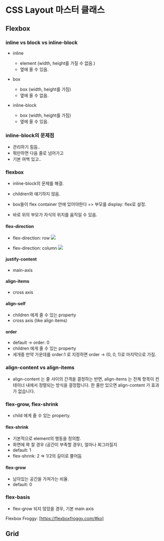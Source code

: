 # CSS Layout 마스터 클래스

## Flexbox

### inline vs block vs inline-block

- inline

  - element (width, height를 가질 수 없음.)
  - 옆에 올 수 있음.

- box

  - box (width, height를 가짐)
  - 옆에 올 수 없음.

- inline-block
  - box (width, height를 가짐)
  - 옆에 올 수 있음.

### inline-block의 문제점

- 관리하기 힘듬..
- 뭐만하면 다음 줄로 넘어가고
- 기본 여백 있고..

### flexbox

- inline-block의 문제를 해결.

- children와 얘기하지 않음.
- box들이 flex container 안에 있어야한다 => 부모를 display: flex로 설정.
- 바로 위의 부모가 자식의 위치를 움직일 수 있음.

#### flex-direction

- flex-direction: row
  <img src="https://camo.githubusercontent.com/4ad163b9f1701b75df04eafc0c6d5db24a5c69fa6776ac7f9ccefddc6974b1a3/68747470733a2f2f63646e2d696d616765732d312e6d656469756d2e636f6d2f6d61782f3830302f312a5f527579366a464737675570536637364955634a54512e706e67">

- flex-direction: column
  <img src="https://mdn.mozillademos.org/files/15615/Basics2.png">

#### justify-content

- main-axis

#### align-items

- cross axis

#### align-self

- children 에게 줄 수 있는 property
- cross axis (like align items)

#### order

- default -> order: 0
- children 에게 줄 수 있는 property
- 세개중 만약 가운데를 order:1 로 지정하면 order -> (0, 0, 1)로 마지막으로 가짐.

### align-content vs align-items

- align-content 는 줄 사이의 간격을 결정하는 반면, align-items 는 전체 항목이 컨테이너 내에서 정렬되는 방식을 결정합니다. 한 줄만 있으면 align-content 가 효과가 없습니다.

### flex-grow, flex-shrink

- child 에게 줄 수 있는 property.

#### flex-shrink

- 기본적으로 element의 행동을 정의함.
- 화면에 꽉 찰 경우 (공간이 부족할 경우), 얼마나 찌그러질지
- default: 1
- flex-shrink: 2 => 1/2의 길이로 쭐어듬

#### flex-grow

- 남아있는 공간을 가져가는 비율.
- default: 0

### flex-basis

- flex-grow 되지 않았을 경우, 기본 main axis

Flexbox Froggy: [https://flexboxfroggy.com/#ko]

## Grid
